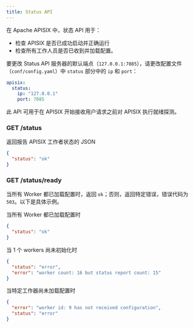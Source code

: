 ```yaml
---
title: Status API
---
```


<!--
#
# Licensed to the Apache Software Foundation (ASF) under one or more
# contributor license agreements.  See the NOTICE file distributed with
# this work for additional information regarding copyright ownership.
# The ASF licenses this file to You under the Apache License, Version 2.0
# (the "License"); you may not use this file except in compliance with
# the License.  You may obtain a copy of the License at
#
#     http://www.apache.org/licenses/LICENSE-2.0
#
# Unless required by applicable law or agreed to in writing, software
# distributed under the License is distributed on an "AS IS" BASIS,
# WITHOUT WARRANTIES OR CONDITIONS OF ANY KIND, either express or implied.
# See the License for the specific language governing permissions and
# limitations under the License.
#
-->

在 Apache APISIX 中，状态 API 用于：

* 检查 APISIX 是否已成功启动并正确运行
* 检查所有工作人员是否已收到并加载配置。

要更改 Status API 服务器的默认端点（`127.0.0.1:7085`），请更改配置文件（`conf/config.yaml`）中 `status` 部分中的 `ip` 和 `port`：

```yaml
apisix:
  status:
    ip: "127.0.0.1"
    port: 7085
```

此 API 可用于在 APISIX 开始接收用户请求之前对 APISIX 执行就绪探测。

### GET /status

返回报告 APISIX 工作者状态的 JSON

```json
{
  "status": "ok"
}
```

### GET /status/ready

当所有 Worker 都已加载配置时，返回 `ok`；否则，返回特定错误，错误代码为 `503`。以下是具体示例。

当所有 Worker 都已加载配置时

```json
{
  "status": "ok"
}
```

当 1 个 workers 尚未初始化时

```json
{
  "status": "error",
  "error": "worker count: 16 but status report count: 15"
}
```

当特定工作器尚未加载配置时

```json
{
  "error": "worker id: 9 has not received configuration",
  "status": "error"
}
```
